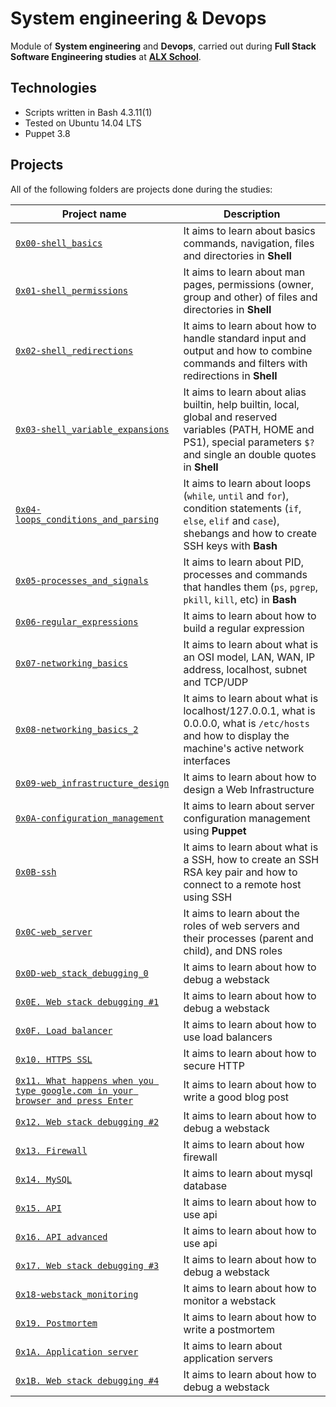 # System engineering & Devops

Module of **System engineering** and **Devops**, carried out during **Full Stack Software Engineering studies** at **[ALX School](https://www.alxafrica.com)**.

## Technologies

* Scripts written in Bash 4.3.11(1)
* Tested on Ubuntu 14.04 LTS
* Puppet 3.8

## Projects

All of the following folders are projects done during the studies:

| Project name | Description |
| ------------ | ----------- |
| [`0x00-shell_basics`](https://github.com/nazrawimedhin/alx-system_engineering-devops/tree/master/0x00-shell_basics) | It aims to learn about basics commands, navigation, files and directories in **Shell** |
| [`0x01-shell_permissions`](https://github.com/nazrawimedhin/alx-system_engineering-devops/tree/master/0x01-shell_permissions) | It aims to learn about man pages, permissions (owner, group and other) of files and directories in **Shell** |
| [`0x02-shell_redirections`](https://github.com/nazrawimedhin/alx-system_engineering-devops/tree/master/0x02-shell_redirections) | It aims to learn about how to handle standard input and output and how to combine commands and filters with redirections in **Shell** |
| [`0x03-shell_variable_expansions`](https://github.com/nazrawimedhin/alx-system_engineering-devops/tree/master/0x03-shell_variables_expansions) | It aims to learn about alias builtin, help builtin, local, global and reserved variables (PATH, HOME and PS1), special parameters `$?` and single an double quotes in **Shell** |
| [`0x04-loops_conditions_and_parsing`](https://github.com/nazrawimedhin/alx-system_engineering-devops/tree/master/0x04-loops_conditions_and_parsing) | It aims to learn about loops (`while`, `until` and `for`), condition statements (`if`, `else`, `elif` and `case`), shebangs and how to create SSH keys with **Bash** |
| [`0x05-processes_and_signals`](https://github.com/nazrawimedhin/alx-system_engineering-devops/tree/master/0x05-processes_and_signals) | It aims to learn about PID, processes and commands that handles them (`ps`, `pgrep`, `pkill`, `kill`, etc) in **Bash** |
| [`0x06-regular_expressions`](https://github.com/nazrawimedhin/alx-system_engineering-devops/edit/master/0x06-regular_expressions/README.md) | It aims to learn about how to build a regular expression |
| [`0x07-networking_basics`](https://github.com/nazrawimedhin/alx-system_engineering-devops/edit/master/0x07-networking_basics/README.md) | It aims to learn about what is an OSI model, LAN, WAN, IP address, localhost, subnet and TCP/UDP |
| [`0x08-networking_basics_2`](https://github.com/nazrawimedhin/alx-system_engineering-devops/edit/master/0x08-networking_basics_2/README.md) | It aims to learn about what is localhost/127.0.0.1, what is 0.0.0.0, what is `/etc/hosts` and how to display the machine's active network interfaces |
| [`0x09-web_infrastructure_design`](https://github.com/nazrawimedhin/alx-system_engineering-devops/edit/master/0x09-web_infrastructure_design/README.md) | It aims to learn about how to design a Web Infrastructure |
| [`0x0A-configuration_management`](https://github.com/nazrawimedhin/alx-system_engineering-devops/edit/master/0x0A-configuration_management/README.md) | It aims to learn about server configuration management using **Puppet** |
| [`0x0B-ssh`](https://github.com/nazrawimedhin/alx-system_engineering-devops/edit/master/0x0B-ssh/README.md) | It aims to learn about what is a SSH, how to create an SSH RSA key pair and how to connect to a remote host using SSH |
| [`0x0C-web_server`](https://github.com/nazrawimedhin/alx-system_engineering-devops/edit/master/0x0C-web_server/README.md) | It aims to learn about the roles of web servers and their processes (parent and child), and DNS roles |
| [`0x0D-web_stack_debugging_0`](https://github.com/nazrawimedhin/alx-system_engineering-devops/tree/master/0x0D-web_stack_debugging_0) | It aims to learn about how to debug a webstack |
| [`0x0E. Web stack debugging #1`](https://github.com/nazrawimedhin/alx-system_engineering-devops/tree/master/0x0E-web_stack_debugging_1) | It aims to learn about how to debug a webstack |
| [`0x0F. Load balancer`](https://github.com/nazrawimedhin/alx-system_engineering-devops/tree/master/0x0F-load_balancer) | It aims to learn about how to use load balancers |
| [`0x10. HTTPS SSL`](https://github.com/nazrawimedhin/alx-system_engineering-devops/tree/master/0x10-https_ssl) | It aims to learn about how to secure HTTP |
| [`0x11. What happens when you type google.com in your browser and press Enter`](https://github.com/nazrawimedhin/alx-system_engineering-devops/tree/master/0x11-what_happens_when_your_type_google_com_in_your_browser_and_press_enter) | It aims to learn about how to write a good blog post |
| [`0x12. Web stack debugging #2`](https://github.com/nazrawimedhin/alx-system_engineering-devops/tree/master/0x12-web_stack_debugging_2) | It aims to learn about how to debug a webstack |
| [`0x13. Firewall`](https://github.com/nazrawimedhin/alx-system_engineering-devops/tree/master/0x13-firewall) | It aims to learn about how firewall |
| [`0x14. MySQL`](https://github.com/nazrawimedhin/alx-system_engineering-devops/tree/master/0x14-mysql) | It aims to learn about mysql database |
| [`0x15. API`](https://github.com/nazrawimedhin/alx-system_engineering-devops/tree/master/0x15-api) | It aims to learn about how to use api |
| [`0x16. API advanced`](https://github.com/nazrawimedhin/alx-system_engineering-devops/tree/master/0x16-api_advanced) | It aims to learn about how to use api |
| [`0x17. Web stack debugging #3`](https://github.com/nazrawimedhin/alx-system_engineering-devops/tree/master/0x17-web_stack_debugging_3) | It aims to learn about how to debug a webstack |
| [`0x18-webstack_monitoring`](https://github.com/nazrawimedhin/alx-system_engineering-devops/tree/master/0x17-web_stack_debugging_3) | It aims to learn about how to monitor a webstack |
| [`0x19. Postmortem`](https://github.com/nazrawimedhin/alx-system_engineering-devops/tree/master/0x19-postmortem) | It aims to learn about how to write a postmortem|
| [`0x1A. Application server`](https://github.com/nazrawimedhin/alx-system_engineering-devops/tree/master/0x1A-application_server) | It aims to learn about application servers |
| [`0x1B. Web stack debugging #4`](https://github.com/nazrawimedhin/alx-system_engineering-devops/tree/master/0x1B-web_stack_debugging_4) | It aims to learn about how to debug a webstack |

